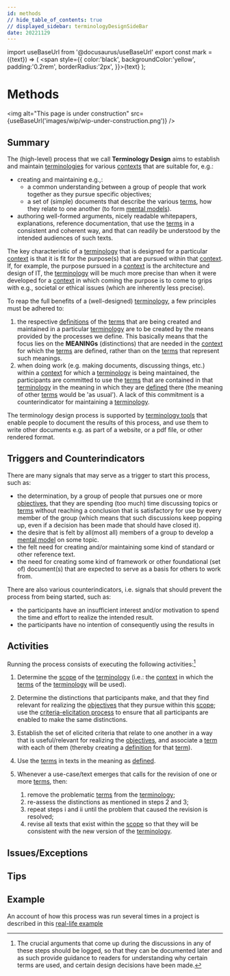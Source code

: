 ```yaml
---
id: methods
// hide_table_of_contents: true
// displayed_sidebar: terminologyDesignSideBar
date: 20221129
---
```


import useBaseUrl from '@docusaurus/useBaseUrl'
export const mark = ({text}) => ( <span style={{ color:'black', backgroundColor:'yellow', padding:'0.2rem', borderRadius:'2px', }}>{text}</span> );

# Methods

<img
  alt="This page is under construction"
  src={useBaseUrl('images/wip/wip-under-construction.png')}
/>

## Summary
The (high-level) process that we call **Terminology Design** aims to establish and maintain [terminologies](@) for various [contexts](@) that are suitable for, e.g.:
- creating and maintaining e.g.,:
  - a common understanding between a group of people that work together as they pursue specific objectives;
  - a set of (simple) documents that describe the various [terms](@), how they relate to one another (to form [mental models](@)).
- authoring well-formed arguments, nicely readable whitepapers, explanations, reference documentation, that use the [terms](@) in a consistent and coherent way, and that can readily be understood by the intended audiences of such texts.

The key characteristic of a [terminology](@) that is designed for a particular [context](@) is that it is fit for the purpose(s) that are pursued within that [context](@). If, for example, the purpose pursued in a [context](@) is the architecture and design of IT, the [terminology](@) will be much more precise than when it were developed for a [context](@) in which coming the purpose is to come to grips with e.g., societal or ethical issues (which are inherently less precise).

To reap the full benefits of a (well-designed) [terminology](@), a few principles must be adhered to:
1. the respective [definitions](@) of the [terms](@) that are being created and maintained in a particular [terminology](@) are to be created by the means provided by the processes we define. This basically means that the focus lies on the **MEANINGs** (distinctions) that are needed in the [context](@) for which the [terms](@) are defined, rather than on the [terms](@) that represent such meanings.
2. when doing work (e.g. making documents, discussing things, etc.) within a [context](@) for which a [terminology](@) is being maintained, the participants are committed to use the [terms](@) that are contained in that [terminology](@) in the meaning in which they are [defined](@) there (the meaning of other [terms](@) would be 'as usual'). A lack of this commitment is a counterindicator for maintaining a [terminology](@).

The terminology design process is supported by [terminology tools](@) that enable people to document the results of this process, and use them to write other documents e.g. as part of a website, or a pdf file, or other rendered format.

## Triggers and Counterindicators

There are many signals that may serve as a trigger to start this process, such as:

- the determination, by a group of people that pursues one or more [objectives](@), that they are spending (too much) time discussing topics or [terms](@) without reaching a conclusion that is satisfactory for use by every member of the group (which means that such discussions keep popping up, even if a decision has been made that should have closed it).
- the desire that is felt by all(most all) members of a group to develop a [mental model](@) on some topic.
- the felt need for creating and/or maintaining some kind of standard or other reference text.
- the need for creating some kind of framework or other foundational (set of) document(s) that are expected to serve as a basis for others to work from.

There are also various counterindicators, i.e. signals that should prevent the process from being started, such as:

- the participants have an insufficient interest and/or motivation to spend the time and effort to realize the intended result.
- the participants have no intention of consequently using the results in

## Activities

Running the process consists of executing the following activities:[^1]

[^1]: The crucial arguments that come up during the discussions in any of these steps should be logged, so that they can be documented later and as such provide guidance to readers for understanding why certain terms are used, and certain design decisions have been made.

1. Determine the [scope](@) of the [terminology](@) (i.e.: the [context](@) in which the [terms](@) of the [terminology](@) will be used).

2. Determine the distinctions that participants make, and that they find relevant for realizing the [objectives](@) that they pursue within this [scope](@); use the [criteria-elicitation process](@) to ensure that all participants are enabled to make the same distinctions.

3. Establish the set of elicited criteria that relate to one another in a way that is useful/relevant for realizing the [objectives](@), and associate a [term](@) with each of them (thereby creating a [definition](@) for that [term](@)).

4. Use the [terms](@) in texts in the meaning as [defined](@).

5. Whenever a use-case/text emerges that calls for the revision of one or more [terms](@), then:
   1. remove the problematic [terms](@) from the [terminology](@);
   2. re-assess the distinctions as mentioned in steps 2 and 3;
   3. repeat steps i and ii until the problem that caused the revision is resolved;
   4. revise all texts that exist within the [scope](@) so that they will be consistent with the new version of the [terminology](@).

## Issues/Exceptions

## Tips

## Example

An account of how this process was run several times in a project is described in this [real-life example](/methods/real-life-example)
